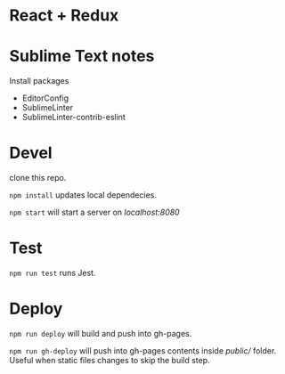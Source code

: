 # React + Redux

# Sublime Text notes
Install packages
- EditorConfig
- SublimeLinter
- SublimeLinter-contrib-eslint

# Devel
clone this repo.

```npm install``` updates local dependecies.

```npm start``` will start a server on *localhost:8080*

# Test
```npm run test``` runs Jest.

# Deploy
```npm run deploy``` will build and push into gh-pages.

```npm run gh-deploy``` will push into gh-pages contents inside *public/* folder. Useful when static files changes to skip the build step.

